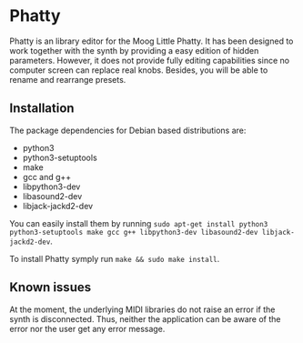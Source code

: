 # Phatty

Phatty is an library editor for the Moog Little Phatty. It has been designed to work together with the synth by providing a easy edition of hidden parameters. However, it does not provide fully editing capabilities since no computer screen can replace real knobs. Besides, you will be able to rename and rearrange presets.

## Installation

The package dependencies for Debian based distributions are:
- python3
- python3-setuptools
- make
- gcc and g++
- libpython3-dev
- libasound2-dev
- libjack-jackd2-dev

You can easily install them by running `sudo apt-get install python3 python3-setuptools make gcc g++ libpython3-dev libasound2-dev libjack-jackd2-dev`.

To install Phatty symply run `make && sudo make install`.

## Known issues
At the moment, the underlying MIDI libraries do not raise an error if the synth is disconnected. Thus, neither the application can be aware of the error nor the user get any error message.
